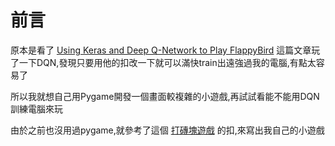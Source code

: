 # 前言
原本是看了 [Using Keras and Deep Q-Network to Play FlappyBird](https://yanpanlau.github.io/2016/07/10/FlappyBird-Keras.html) 這篇文章玩了一下DQN,發現只要用他的扣改一下就可以滿快train出遠強過我的電腦,有點太容易了

所以我就想自己用Pygame開發一個畫面較複雜的小遊戲,再試試看能不能用DQN訓練電腦來玩

由於之前也沒用過pygame,就參考了這個 [打磚塊遊戲](https://github.com/channel2007/Python_Arkanoid/tree/master) 的扣,來寫出我自己的小遊戲

